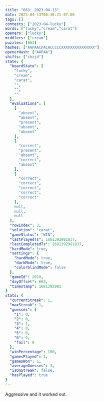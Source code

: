 ```yaml
---
title: "663: 2023-04-13"
date: 2023-04-13T06:36:21-07:00
tags: []
contests: ["2023-04-lucky"]
words: ["lucky","cream","carat"]
openers: ["lucky"]
middlers: ["cream"]
puzzles: [663]
hashes: ["AAPAACPACACCCCCXXXXXXXXXXXXXXX"]
openerHash: ["AAPAA"]
shifts: ["ihzjd"]
state: {
  "boardState": [
    "lucky",
    "cream",
    "carat",
    "",
    "",
    ""
  ],
  "evaluations": [
    [
      "absent",
      "absent",
      "present",
      "absent",
      "absent"
    ],
    [
      "correct",
      "present",
      "absent",
      "correct",
      "absent"
    ],
    [
      "correct",
      "correct",
      "correct",
      "correct",
      "correct"
    ],
    null,
    null,
    null
  ],
  "rowIndex": 3,
  "solution": "carat",
  "gameStatus": "WIN",
  "lastPlayedTs": 1681392981837,
  "lastCompletedTs": 1681392981837,
  "hardMode": true,
  "settings": {
    "hardMode": true,
    "darkMode": true,
    "colorblindMode": false
  },
  "gameId": 2010,
  "dayOffset": 663,
  "timestamp": 1681392981
}
stats: {
  "currentStreak": 1,
  "maxStreak": 1,
  "guesses": {
    "1": 0,
    "2": 0,
    "3": 1,
    "4": 0,
    "5": 0,
    "6": 0,
    "fail": 0
  },
  "winPercentage": 100,
  "gamesPlayed": 1,
  "gamesWon": 1,
  "averageGuesses": 3,
  "isOnStreak": false,
  "hasPlayed": true
}
---
```

<!-- more -->
Aggressive and it worked out.
